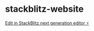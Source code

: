 # stackblitz-website

[Edit in StackBlitz next generation editor ⚡️](https://stackblitz.com/~/github.com/Kriishnaaaa/stackblitz-website)